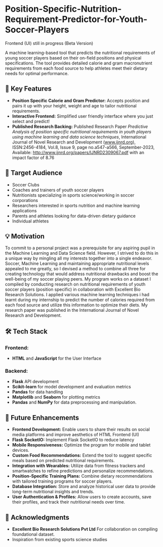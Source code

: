 # Position-Specific-Nutrition-Requirement-Predictor-for-Youth-Soccer-Players
Frontend (UI) still in progress (Beta Version)

A machine learning-based tool that predicts the nutritional requirements of young soccer players based on their on-field positions and physical specifications. The tool provides detailed calorie and gram macronutrient requirements from each food source to help athletes meet their dietary needs for optimal performance.

## 🚀 Key Features

- **Position Specific Calorie and Gram Predictor:** Accepts position and pairs it up with your height, weight and age to tailor nutritional requirements.
- **Interactive Frontend:** Simplified user friendly interface where you just select and predict!
- **Published Research Backing:** Published Research Paper *Predictive Analysis of position specific nutritional requirements in youth players using machine learning and data science techniques*, International Journal of Novel Research and Development (www.ijnrd.org), ISSN:2456-4184, Vol.8, Issue 9, page no.a547-a566, September-2023, Available: http://www.ijnrd.org/papers/IJNRD2309067.pdf with an impact factor of 8.76


## 🎯 Target Audience

- Soccer Clubs
- Coaches and trainers of youth soccer players
- Nutritionists specializing in sports science/working in soccer corporations
- Researchers interested in sports nutrition and machine learning applications
- Parents and athletes looking for data-driven dietary guidance
- Individual athletes


## 💡 Motivation

To commit to a personal project was a prerequisite for any aspiring pupil in the Machine Learning and Data Science field. However, I strived to do this in a unique way by mingling all my interests together into a single endeavor. Soccer, Machine Learning and maintaining appropriate nutritional levels appealed to me greatly, so I devised a method to combine all three for creating technology that would address nutritional drawbacks and boost the well-being of my soccer playing peers. My program works on a dataset I compiled by conducting research on nutritional requirements of youth soccer players (position specific) in collaboration with Excellent Bio Research Solutions. I applied various machine learning techniques i had learnt during my internship to predict the number of calories required from each food source and utilize this information to optimize their diets. My research paper was published in the International Journal of Novel Research and Development.


## 🛠 Tech Stack

### **Frontend:**
- **HTML** and **JavaScript** for the User Interface

### **Backend:**
- **Flask** API development
- **Scikit-learn** for model development and evaluation metrics
- **Pandas** for data handling
- **Matplotlib** and **Seaborn** for plotting metrics
-  **Pandas** and **NumPy** for data preprocessing and manipulation.  


## 🔮 Future Enhancements

- **Frontend Development:** Enable users to share their results on social media platforms and improve aesthetics of HTML Frontend (UI) 
- **Flask SocketIO:** Implement Flask SocketIO to reduce latency
- **Mobile Responsiveness:** Optimize the program for mobile and tablet devices.
- **Custom Food Recommendations:** Extend the tool to suggest specific meals based on predicted nutritional requirements.  
- **Integration with Wearables:** Utilize data from fitness trackers and smartwatches to refine predictions and personalize recommendations.  
- **Position-Specific Training Plans:** Combine dietary recommendations with tailored training programs for soccer players.  
- **Database Integration:** Store and analyze historical user data to provide long-term nutritional insights and trends.
- **User Authentication & Profiles:** Allow users to create accounts, save their profiles, and track their nutritional needs over time.  

## 🙏 Acknowledgments

- **Excellent Bio Research Solutions Pvt Ltd** For collaboration on compiling foundational dataset.
- Inspiration from existing sports science studies
